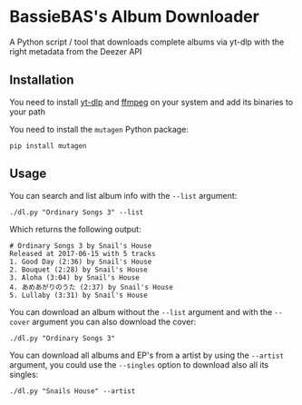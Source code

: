 # BassieBAS's Album Downloader
A Python script / tool that downloads complete albums via yt-dlp with the right metadata from the Deezer API

## Installation
You need to install [yt-dlp](https://github.com/yt-dlp/yt-dlp#installation) and [ffmpeg](https://ffmpeg.org/download.html) on your system and add its binaries to your path

You need to install the `mutagen` Python package:

```
pip install mutagen
```

## Usage
You can search and list album info with the `--list` argument:

```
./dl.py "Ordinary Songs 3" --list
```

Which returns the following output:

```
# Ordinary Songs 3 by Snail's House
Released at 2017-06-15 with 5 tracks
1. Good Day (2:36) by Snail's House
2. Bouquet (2:28) by Snail's House
3. Aloha (3:04) by Snail's House
4. あめあがりのうた (2:37) by Snail's House
5. Lullaby (3:31) by Snail's House
```

You can download an album without the `--list` argument and with the `--cover` argument you can also download the cover:

```
./dl.py "Ordinary Songs 3"
```

You can download all albums and EP's from a artist by using the `--artist` argument, you could use the `--singles` option to download also all its singles:

```
./dl.py "Snails House" --artist
```
